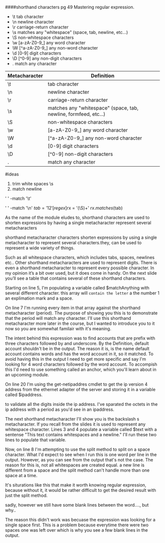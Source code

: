 ####shorthand characters pg 49 Mastering regular expression.
* \t tab character
* \n newline character
* \r carriage-return character
* \s matches any "whitespace" (space, tab, newline, etc...)
* \S non-whitespace characters
* \w [a-zA-Z0-9_] any word character
* \W [^a-zA-Z0-9_] any non-word character
* \d [0-9] digit characters
* \D [^0-9] any non-digit characters
* . match any character

Metacharacter | Definition
--- | --- |
\t | tab character
\n | newline character
\r | carriage-return character
\s | matches any "whitespace" (space, tab, newline, formfeed, etc...)
\S | non-whitespace characters
\w | [a-zA-Z0-9_] any word character
\W | [^a-zA-Z0-9_] any non-word character
\d | [0-9] digit characters
\D | [^0-9] non-digit characters
. | match any character

#ideas
1. trim white spaces \s
2. match newline

'   ' -match '\t'

'
' -match '\n'
$tab = '1      2'
[regex]$rx = '(\S)+'
$rx.matches($tab)

As the name of the module eludes to, shorthand characters are used to shorten expressions by having a single metacharacter represent several metacharacters

shorthand metacharacter characters shorten expressions by using a single metacharacter to represent several characters.they, can be used to represent a wide variety of things.

Such as all whitespace characters, which includes tabs, spaces, newlines etc.. Other shorthand metacharacters are used to represent digits. There is even a shorthand metacharacter to represent every possible character. In my opinion it’s a bit over used, but it does come in handy. On the next slide you’ll see a table that contains several of these shorthand characters.

Starting on line 5, I'm populating a variable called $matchAnything with several different character. this 
array will `contain the letter` a the number 1 an explimation mark and a space. 

On line 7 I'm running every item in that array against the shorthand metacharacter (period). The purpose
of showing you this is to demonstrate that the period will match any character. I'll use this shorthand
metacharacter more later in the course, but I wanted to introduce you to it now so you are somewhat familair
with it's meaning. 

The intent behind this expression was to find accounts that are prefix with three characters followed by 
and underscore. By the Definition, default account shouldn't be in the output. The reason it is, is the
name default account contains  words and has the word account in it, so it matched. To avoid having
this in the output I need to get more specific and say I'm looking for 4 word characters followed by the
word account. To accompish this I'd need to use something called an anchor, which you'll learn about in
an upcoming module.

On line 20 I'm using the get-netipaddres cmdlet to get the ip version 4 address from the ethernet adapter of
the server and storing it in a variable called $ipaddress.

to validate all the digits inside the ip address. I've sparated the octets in the ip address with a period
as you'd see in an ipaddress.

The next shorthand metacharacter I'll show you is the backslash s metacharacter. If you recall from the slides
it is used to represent any whitespace character. Lines 3 and 4 populate a variable called $text with a sentense
"This text contains whitespaces and a newline." I'll run these two lines to populate that variable.

 Now, on line 8 I'm attempting to use the split method to split on a space character. 
 What I'd expect to see when I run this is one word per line in the output. However, as you can 
 see from the output that's not the case. The reason for this is, not all whitespaces are created equal.
 a new line is different from a space and the split method can't handle more than one space at a time. 
 
 It's siturations like this that make it worth knowing regular expression, because without it, it would
 be rather difficult to get the desired result with just the split method. 

sadly, however we still have some blank lines between the word...., but why..

The reason this didn't work was becuase the expression was looking for a single space first. This is a problem
because everytime there were two spaces one was left over which is why you see a few blank lines in the
output.